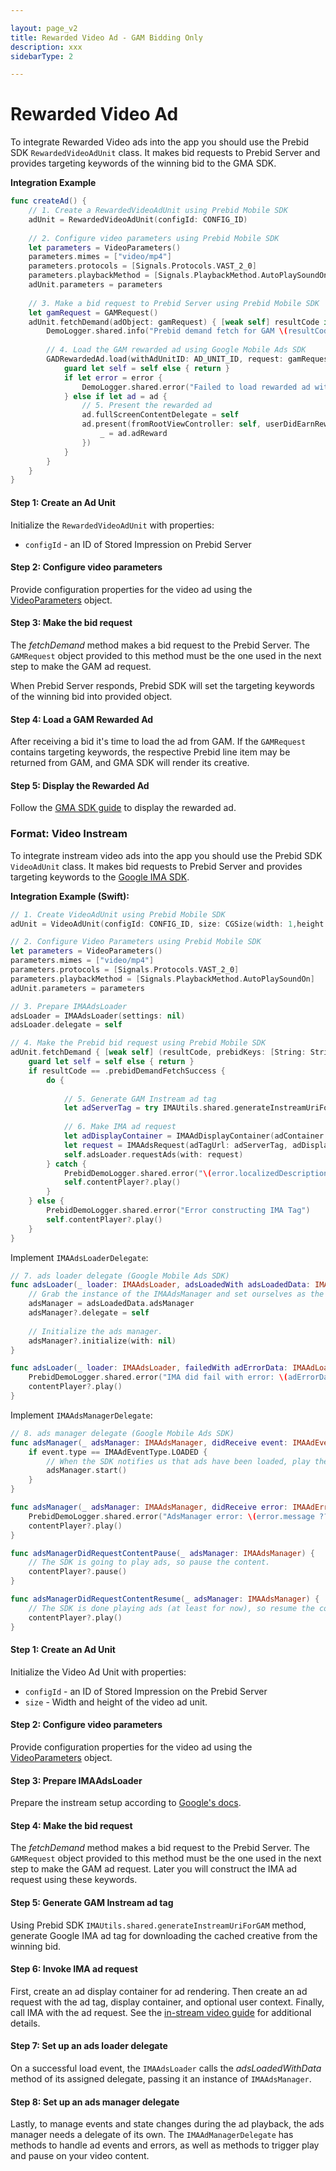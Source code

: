 ```yaml
---

layout: page_v2
title: Rewarded Video Ad - GAM Bidding Only
description: xxx
sidebarType: 2

---
```


# Rewarded Video Ad

To integrate Rewarded Video ads into the app you should use the Prebid SDK `RewardedVideoAdUnit` class. It makes bid requests to Prebid Server and provides targeting keywords of the winning bid to the GMA SDK.

**Integration Example**

```swift
func createAd() {
    // 1. Create a RewardedVideoAdUnit using Prebid Mobile SDK
    adUnit = RewardedVideoAdUnit(configId: CONFIG_ID)
    
    // 2. Configure video parameters using Prebid Mobile SDK
    let parameters = VideoParameters()
    parameters.mimes = ["video/mp4"]
    parameters.protocols = [Signals.Protocols.VAST_2_0]
    parameters.playbackMethod = [Signals.PlaybackMethod.AutoPlaySoundOn]
    adUnit.parameters = parameters
    
    // 3. Make a bid request to Prebid Server using Prebid Mobile SDK
    let gamRequest = GAMRequest()
    adUnit.fetchDemand(adObject: gamRequest) { [weak self] resultCode in
        DemoLogger.shared.info("Prebid demand fetch for GAM \(resultCode.name())")
        
        // 4. Load the GAM rewarded ad using Google Mobile Ads SDK
        GADRewardedAd.load(withAdUnitID: AD_UNIT_ID, request: gamRequest) { [weak self] ad, error in
            guard let self = self else { return }
            if let error = error {
                DemoLogger.shared.error("Failed to load rewarded ad with error: \(error.localizedDescription)")
            } else if let ad = ad {
                // 5. Present the rewarded ad
                ad.fullScreenContentDelegate = self
                ad.present(fromRootViewController: self, userDidEarnRewardHandler: {
                    _ = ad.adReward
                })
            }
        }
    }
}
```

#### Step 1: Create an Ad Unit

Initialize the `RewardedVideoAdUnit` with properties:

- `configId` - an ID of Stored Impression on Prebid Server

#### Step 2: Configure video parameters

Provide configuration properties for the video ad using the [VideoParameters](TBD) object.

#### Step 3: Make the bid request

The _fetchDemand_ method makes a bid request to the Prebid Server. The `GAMRequest` object provided to this method must be the one used in the next step to make the GAM ad request.

When Prebid Server responds, Prebid SDK will set the targeting keywords of the winning bid into provided object.

#### **Step 4: Load a GAM Rewarded Ad**

After receiving a bid it's time to load the ad from GAM. If the `GAMRequest` contains targeting keywords, the respective Prebid line item may be returned from GAM, and GMA SDK will render its creative. 

#### Step 5: Display the Rewarded Ad

Follow the [GMA SDK guide](https://developers.google.com/ad-manager/mobile-ads-sdk/ios/rewarded#show_the_ad) to display the rewarded ad.

### Format: Video Instream

To integrate instream video ads into the app you should use the Prebid SDK `VideoAdUnit` class. It makes bid requests to Prebid Server and provides targeting keywords to the [Google IMA SDK](https://developers.google.com/interactive-media-ads/docs/sdks/ios/client-side).

**Integration Example (Swift):**

```swift
// 1. Create VideoAdUnit using Prebid Mobile SDK
adUnit = VideoAdUnit(configId: CONFIG_ID, size: CGSize(width: 1,height: 1))

// 2. Configure Video Parameters using Prebid Mobile SDK
let parameters = VideoParameters()
parameters.mimes = ["video/mp4"]
parameters.protocols = [Signals.Protocols.VAST_2_0]
parameters.playbackMethod = [Signals.PlaybackMethod.AutoPlaySoundOn]
adUnit.parameters = parameters

// 3. Prepare IMAAdsLoader
adsLoader = IMAAdsLoader(settings: nil)
adsLoader.delegate = self

// 4. Make the Prebid bid request using Prebid Mobile SDK
adUnit.fetchDemand { [weak self] (resultCode, prebidKeys: [String: String]?) in
    guard let self = self else { return }
    if resultCode == .prebidDemandFetchSuccess {
        do {
            
            // 5. Generate GAM Instream ad tag
            let adServerTag = try IMAUtils.shared.generateInstreamUriForGAM(adUnitID: GAM_AD_UNIT_ID, adSlotSizes: [.Size320x480], customKeywords: prebidKeys!)
            
            // 6. Make IMA ad request
            let adDisplayContainer = IMAAdDisplayContainer(adContainer: self.instreamView, viewController: self)
            let request = IMAAdsRequest(adTagUrl: adServerTag, adDisplayContainer: adDisplayContainer, contentPlayhead: nil, userContext: nil)
            self.adsLoader.requestAds(with: request)
        } catch {
            PrebidDemoLogger.shared.error("\(error.localizedDescription)")
            self.contentPlayer?.play()
        }
    } else {
        PrebidDemoLogger.shared.error("Error constructing IMA Tag")
        self.contentPlayer?.play()
    }
}

```

Implement  `IMAAdsLoaderDelegate`:

```swift
// 7. ads loader delegate (Google Mobile Ads SDK)
func adsLoader(_ loader: IMAAdsLoader, adsLoadedWith adsLoadedData: IMAAdsLoadedData) {
    // Grab the instance of the IMAAdsManager and set ourselves as the delegate.
    adsManager = adsLoadedData.adsManager
    adsManager?.delegate = self
    
    // Initialize the ads manager.
    adsManager?.initialize(with: nil)
}

func adsLoader(_ loader: IMAAdsLoader, failedWith adErrorData: IMAAdLoadingErrorData) {
    PrebidDemoLogger.shared.error("IMA did fail with error: \(adErrorData.adError)")
    contentPlayer?.play()
}

```

Implement `IMAAdsManagerDelegate`:

```swift
// 8. ads manager delegate (Google Mobile Ads SDK)
func adsManager(_ adsManager: IMAAdsManager, didReceive event: IMAAdEvent) {
    if event.type == IMAAdEventType.LOADED {
        // When the SDK notifies us that ads have been loaded, play them.
        adsManager.start()
    }
}

func adsManager(_ adsManager: IMAAdsManager, didReceive error: IMAAdError) {
    PrebidDemoLogger.shared.error("AdsManager error: \(error.message ?? "nil")")
    contentPlayer?.play()
}

func adsManagerDidRequestContentPause(_ adsManager: IMAAdsManager) {
    // The SDK is going to play ads, so pause the content.
    contentPlayer?.pause()
}

func adsManagerDidRequestContentResume(_ adsManager: IMAAdsManager) {
    // The SDK is done playing ads (at least for now), so resume the content.
    contentPlayer?.play()
}

```

#### Step 1: Create an Ad Unit

Initialize the Video Ad Unit with properties:

- `configId` - an ID of Stored Impression on the Prebid Server
- `size` - Width and height of the video ad unit.

#### Step 2: Configure video parameters

Provide configuration properties for the video ad using the [VideoParameters](TBD) object.

#### Step 3: Prepare IMAAdsLoader

Prepare the instream setup according to [Google's docs](https://developers.google.com/interactive-media-ads/docs/sdks/ios/client-side).

#### Step 4: Make the bid request

The _fetchDemand_ method makes a bid request to the Prebid Server. The `GAMRequest` object provided to this method must be the one used in the next step to make the GAM ad request. Later you will construct the IMA ad request using these keywords. 

#### Step 5: Generate GAM Instream ad tag

Using Prebid SDK `IMAUtils.shared.generateInstreamUriForGAM` method, generate Google IMA ad tag for downloading the cached creative from the winning bid.

#### Step 6: Invoke IMA ad request

First, create an ad display container for ad rendering. Then create an ad request with the ad tag, display container, and optional user context. Finally, call IMA with the ad request. See the [in-stream video guide](https://developers.google.com/interactive-media-ads/docs/sdks/ios/client-side#6_initialize_the_ads_loader_and_make_an_ads_request) for additional details.  

#### Step 7: Set up an ads loader delegate

On a successful load event, the `IMAAdsLoader` calls the _adsLoadedWithData_ method of its assigned delegate, passing it an instance of `IMAAdsManager`.

#### Step 8: Set up an ads manager delegate

Lastly, to manage events and state changes during the ad playback, the ads manager needs a delegate of its own. The `IMAAdManagerDelegate` has methods to handle ad events and errors, as well as methods to trigger play and pause on your video content.